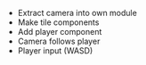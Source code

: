 - Extract camera into own module
- Make tile components
- Add player component
- Camera follows player
- Player input (WASD)
